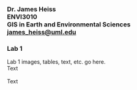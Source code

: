 ### Dr. James Heiss <br> ENVI3010 <br> GIS in Earth and Environmental Sciences <br> james_heiss@uml.edu
### Lab 1
Lab 1 images, tables, text, etc. go here.
<br>
Text
<br><br>
Text
